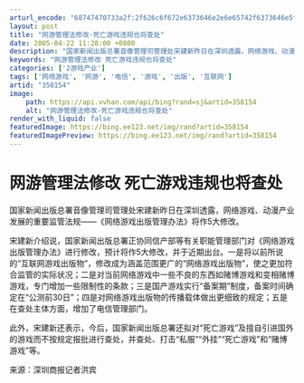 ```yaml
---
arturl_encode: "68747470733a2f:2f626c6f672e6373646e2e6e65742f6373646e5f67616d6564:65762f61727469636c652f64657461696c732f333538313534"
layout: post
title: "网游管理法修改-死亡游戏违规也将查处"
date: 2005-04-22 11:28:00 +0800
description: "国家新闻出版总署音像管理司管理处宋建新昨日在深圳透露，网络游戏、动漫产业发展"
keywords: "网游管理法修改 死亡游戏违规也将查处"
categories: ['2游戏产业']
tags: ['网络游戏', '网游', '电信', '游戏', '出版', '互联网']
artid: "358154"
image:
    path: https://api.vvhan.com/api/bing?rand=sj&artid=358154
    alt: "网游管理法修改-死亡游戏违规也将查处"
render_with_liquid: false
featuredImage: https://bing.ee123.net/img/rand?artid=358154
featuredImagePreview: https://bing.ee123.net/img/rand?artid=358154
---
```


# 网游管理法修改 死亡游戏违规也将查处

国家新闻出版总署音像管理司管理处宋建新昨日在深圳透露，网络游戏、动漫产业发展的重要监管法规——《网络游戏出版管理办法》将作5大修改。
  
  
宋建新介绍说，国家新闻出版总署正协同信产部等有关职能管理部门对《网络游戏出版管理办法》进行修改，预计将作5大修改，并于近期出台。一是将以前所说的“互联网游戏出版物”，修改成为涵盖范围更广的“网络游戏出版物”，使之更加符合监管的实际状况；二是对当前网络游戏中一些不良的东西如赌博游戏和变相赌博游戏，专门增加一些限制性的条款；三是国产游戏实行“备案期”制度，备案时间确定在“公测前30日”；四是对网络游戏出版物的传播载体做出更细致的规定；五是在查处主体方面，增加了电信管理部门。
  
  
此外，宋建新还表示，今后，国家新闻出版总署还拟对“死亡游戏”及擅自引进国外的游戏而不按规定报批进行查处，并查处、打击“私服”“外挂”“死亡游戏”和“赌博游戏”等。
  
  
来源：深圳商报记者洪宾
